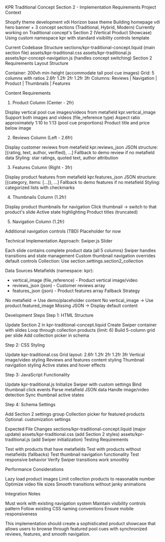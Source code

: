 KPR Traditional Concept Section 2 - Implementation Requirements
Project Context

Shopify theme development với Horizon base theme
Building homepage với hero banner + 3 concept sections (Traditional, Hybrid, Modern)
Currently working on Traditional concept's Section 2 (Vertical Product Showcase)
Using custom namespace kpr with standard visibility controls template

Current Codebase Structure
sections/kpr-traditional-concept.liquid (main section file)
assets/kpr-traditional.css
assets/kpr-traditional.js  
assets/kpr-concept-navigation.js (handles concept switching)
Section 2 Requirements
Layout Structure

Container: 200vh min-height (accommodate tall pool cue images)
Grid: 5 columns with ratios 2.6fr 1.2fr 2fr 1.2fr 3fr
Columns: Reviews | Navigation | Product | Thumbnails | Features

Content Requirements
1. Product Column (Center - 2fr)

Display vertical pool cue images/videos from metafield kpr.vertical_image
Support both images and videos (file_reference type)
Aspect ratio approximately 1:10 to 1:13 (pool cue proportions)
Product title and price below image

2. Reviews Column (Left - 2.6fr)

Display customer reviews from metafield kpr.reviews_json
JSON structure: [{rating, text, author, verified}, ...]
Fallback to demo review if no metafield data
Styling: star ratings, quoted text, author attribution

3. Features Column (Right - 3fr)

Display product features from metafield kpr.features_json
JSON structure: [{category, items: [...]}, ...]
Fallback to demo features if no metafield
Styling: categorized lists with checkmarks

4. Thumbnails Column (1.2fr)

Display product thumbnails for navigation
Click thumbnail → switch to that product's slide
Active state highlighting
Product titles (truncated)

5. Navigation Column (1.2fr)

Additional navigation controls (TBD)
Placeholder for now

Technical Implementation
Approach: Swiper.js Slider

Each slide contains complete product data (all 5 columns)
Swiper handles transitions and state management
Custom thumbnail navigation overrides default controls
Collection: Use section.settings.section2_collection

Data Sources
Metafields (namespace: kpr):
- vertical_image (file_reference) - Product vertical image/video
- reviews_json (json) - Customer reviews array
- features_json (json) - Product features array
Fallback Strategy

No metafield → Use demo/placeholder content
No vertical_image → Use product.featured_image
Missing JSON → Display default content

Development Steps
Step 1: HTML Structure

Update Section 2 in kpr-traditional-concept.liquid
Create Swiper container with slides
Loop through collection products (limit: 6)
Build 5-column grid per slide
Add collection picker in schema

Step 2: CSS Styling

Update kpr-traditional.css
Grid layout: 2.6fr 1.2fr 2fr 1.2fr 3fr
Vertical image/video styling
Reviews and features content styling
Thumbnail navigation styling
Active states and hover effects

Step 3: JavaScript Functionality

Update kpr-traditional.js
Initialize Swiper with custom settings
Bind thumbnail click events
Parse metafield JSON data
Handle image/video detection
Sync thumbnail active states

Step 4: Schema Settings

Add Section 2 settings group
Collection picker for featured products
Optional: customization settings

Expected File Changes
sections/kpr-traditional-concept.liquid (major update)
assets/kpr-traditional.css (add Section 2 styles)
assets/kpr-traditional.js (add Swiper initialization)
Testing Requirements

Test with products that have metafields
Test with products without metafields (fallbacks)
Test thumbnail navigation functionality
Test responsive behavior
Verify Swiper transitions work smoothly

Performance Considerations

Lazy load product images
Limit collection products to reasonable number
Optimize video file sizes
Smooth transitions without janky animations

Integration Notes

Must work with existing navigation system
Maintain visibility controls pattern
Follow existing CSS naming conventions
Ensure mobile responsiveness

This implementation should create a sophisticated product showcase that allows users to browse through featured pool cues with synchronized reviews, features, and smooth navigation.